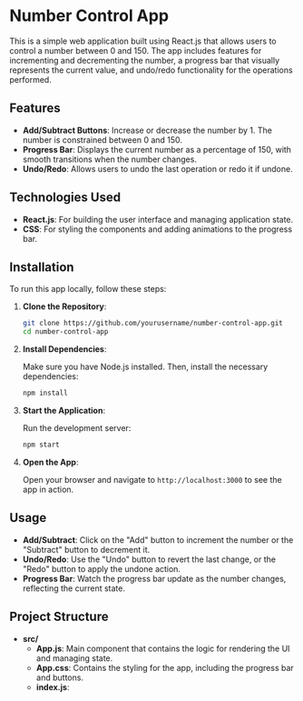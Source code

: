 # Number Control App

This is a simple web application built using React.js that allows users to control a number between 0 and 150. The app includes features for incrementing and decrementing the number, a progress bar that visually represents the current value, and undo/redo functionality for the operations performed.

## Features

- **Add/Subtract Buttons**: Increase or decrease the number by 1. The number is constrained between 0 and 150.
- **Progress Bar**: Displays the current number as a percentage of 150, with smooth transitions when the number changes.
- **Undo/Redo**: Allows users to undo the last operation or redo it if undone.

## Technologies Used

- **React.js**: For building the user interface and managing application state.
- **CSS**: For styling the components and adding animations to the progress bar.

## Installation

To run this app locally, follow these steps:

1. **Clone the Repository**:

    ```bash
    git clone https://github.com/yourusername/number-control-app.git
    cd number-control-app
    ```

2. **Install Dependencies**:

    Make sure you have Node.js installed. Then, install the necessary dependencies:

    ```bash
    npm install
    ```

3. **Start the Application**:

    Run the development server:

    ```bash
    npm start
    ```

4. **Open the App**:

    Open your browser and navigate to `http://localhost:3000` to see the app in action.

## Usage

- **Add/Subtract**: Click on the "Add" button to increment the number or the "Subtract" button to decrement it.
- **Undo/Redo**: Use the "Undo" button to revert the last change, or the "Redo" button to apply the undone action.
- **Progress Bar**: Watch the progress bar update as the number changes, reflecting the current state.

## Project Structure

- **src/**
  - **App.js**: Main component that contains the logic for rendering the UI and managing state.
  - **App.css**: Contains the styling for the app, including the progress bar and buttons.
  - **index.js**:
